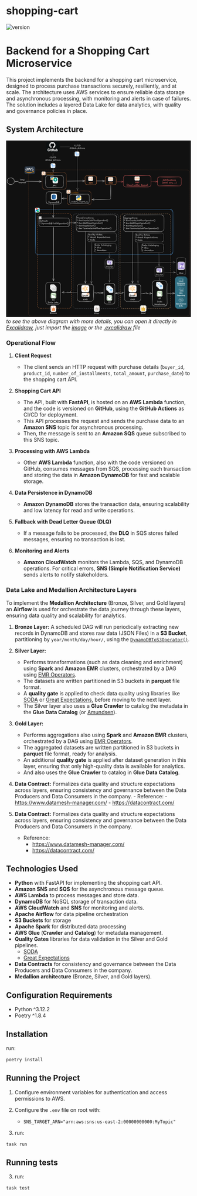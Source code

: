 # shopping-cart

![version](https://img.shields.io/static/v1.svg?label=version&message=0.1.0&color=blue&logo=github)

# Backend for a Shopping Cart Microservice

This project implements the backend for a shopping cart microservice, designed to process purchase transactions securely, resiliently, and at scale. The architecture uses AWS services to ensure reliable data storage and asynchronous processing, with monitoring and alerts in case of failures. The solution includes a layered Data Lake for data analytics, with quality and governance policies in place.

## System Architecture

![Architecture](https://github.com/willrockoliv/shopping-cart/blob/main/docs/architecture.png)
*to see the above diagram with more details, you can open it directly in [Excalidraw](https://excalidraw.com/), just import the [image](https://github.com/willrockoliv/shopping-cart/blob/main/docs/architecture.png) or the [.excalidraw](https://github.com/willrockoliv/shopping-cart/blob/main/docs/architecture.excalidraw) file*

### Operational Flow

1. **Client Request**
   - The client sends an HTTP request with purchase details (`buyer_id`, `product_id`, `number_of_installments`, `total_amount`, `purchase_date`) to the shopping cart API.

2. **Shopping Cart API**
   - The API, built with **FastAPI**, is hosted on an **AWS Lambda** function, and the code is versioned on **GitHub**, using the **GitHub Actions** as CI/CD for deployment.
   - This API processes the request and sends the purchase data to an **Amazon SNS** topic for asynchronous processing.
   - Then, the message is sent to an **Amazon SQS** queue subscribed to this SNS topic.

3. **Processing with AWS Lambda**
   - Other **AWS Lambda** function, also with the code versioned on GitHub, consumes messages from SQS, processing each transaction and storing the data in **Amazon DynamoDB** for fast and scalable storage.

4. **Data Persistence in DynamoDB**
   - **Amazon DynamoDB** stores the transaction data, ensuring scalability and low latency for read and write operations.

5. **Fallback with Dead Letter Queue (DLQ)**
   - If a message fails to be processed, the **DLQ** in SQS stores failed messages, ensuring no transaction is lost.

6. **Monitoring and Alerts**
   - **Amazon CloudWatch** monitors the Lambda, SQS, and DynamoDB operations. For critical errors, **SNS (Simple Notification Service)** sends alerts to notify stakeholders.

### Data Lake and Medallion Architecture Layers

To implement the **Medallion Architecture** (Bronze, Silver, and Gold layers) an **Airflow** is used for orchestrate the data journey through these layers, ensuring data quality and scalability for analytics.

1. **Bronze Layer:** A scheduled DAG will run periodically extracting new records in DynamoDB and stores raw data (JSON Files) in a **S3 Bucket**, partitioning by `year/month/day/hour/`, using the [`DynamoDBToS3Operator()`](https://airflow.apache.org/docs/apache-airflow-providers-amazon/stable/transfer/dynamodb_to_s3.html).

2. **Silver Layer:**
    - Performs transformations (such as data cleaning and enrichment) using **Spark** and **Amazon EMR** clusters, orchestrated by a DAG using [EMR Operators](https://airflow.apache.org/docs/apache-airflow-providers-amazon/stable/operators/emr/emr.html).
    - The datasets are written partitioned in S3 buckets in **parquet** file format.
    - A **quality gate** is applied to check data quality using libraries like [SODA](https://www.soda.io/) or [Great Expectations](https://greatexpectations.io/), before moving to the next layer.
    - The Silver layer also uses a **Glue Crawler** to catalog the metadata in the **Glue Data Catalog** (or [Amundsen](https://www.amundsen.io/)).

3. **Gold Layer:**
    - Performs aggregations also using **Spark** and **Amazon EMR** clusters, orchestrated by a DAG using [EMR Operators](https://airflow.apache).
    - The aggregated datasets are written partitioned in S3 buckets in **parquet** file format, ready for analysis.
    - An additional **quality gate** is applied after dataset generation in this layer, ensuring that only high-quality data is available for analytics.
    - And also uses the **Glue Crawler** to catalog in **Glue Data Catalog**.

4. **Data Contract:** Formalizes data quality and structure expectations across layers, ensuring consistency and governance between the Data Producers and Data Consumers in the company.
        - Reference:
            - https://www.datamesh-manager.com/
            - https://datacontract.com/ 


4. **Data Contract:** Formalizes data quality and structure expectations across layers, ensuring consistency and governance between the Data Producers and Data Consumers in the company.
    - Reference:
        - https://www.datamesh-manager.com/
        - https://datacontract.com/

## Technologies Used

- **Python** with FastAPI for implementing the shopping cart API.
- **Amazon SNS** and **SQS** for the asynchronous message queue.
- **AWS Lambda** to process messages and store data.
- **DynamoDB** for NoSQL storage of transaction data.
- **AWS CloudWatch** and **SNS** for monitoring and alerts.
- **Apache Airflow** for data pipeline orchestration
- **S3 Buckets** for storage
- **Apache Spark** for distributed data processing
- **AWS Glue** (**Crawler** and **Catalog**) for metadata management.
- **Quality Gates** libraries for data validation in the Silver and Gold pipelines.
    - [SODA](https://www.soda.io/)
    - [Great Expectations](https://greatexpectations.io/)
- **Data Contracts** for consistency and governance between the Data Producers and Data Consumers in the company.
- **Medallion architecture** (Bronze, Silver, and Gold layers).

## Configuration Requirements

- Python ^3.12.2
- Poetry ^1.8.4

## Installation

run:
```bash
poetry install
```

## Running the Project

1. Configure environment variables for authentication and access permissions to AWS.
2. Configure the `.env` file on root with:
    - `SNS_TARGET_ARN="arn:aws:sns:us-east-2:00000000000:MyTopic"`

3. run:
```bash
task run
```

## Running tests

3. run:
```bash
task test
```
